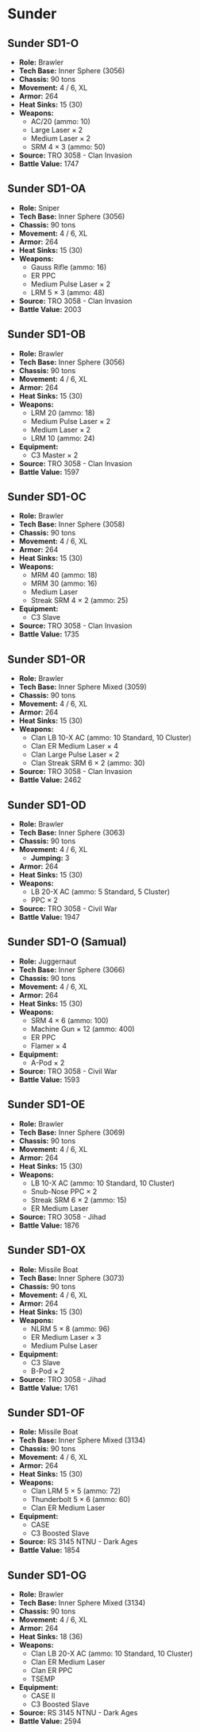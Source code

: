 # Sunder
## Sunder SD1-O
- **Role:** Brawler
- **Tech Base:** Inner Sphere (3056)
- **Chassis:** 90 tons
- **Movement:** 4 / 6, XL
- **Armor:** 264
- **Heat Sinks:** 15 (30)
- **Weapons:**
  - AC/20 (ammo: 10)
  - Large Laser × 2
  - Medium Laser × 2
  - SRM 4 × 3 (ammo: 50)
- **Source:** TRO 3058 - Clan Invasion
- **Battle Value:** 1747

## Sunder SD1-OA
- **Role:** Sniper
- **Tech Base:** Inner Sphere (3056)
- **Chassis:** 90 tons
- **Movement:** 4 / 6, XL
- **Armor:** 264
- **Heat Sinks:** 15 (30)
- **Weapons:**
  - Gauss Rifle (ammo: 16)
  - ER PPC
  - Medium Pulse Laser × 2
  - LRM 5 × 3 (ammo: 48)
- **Source:** TRO 3058 - Clan Invasion
- **Battle Value:** 2003

## Sunder SD1-OB
- **Role:** Brawler
- **Tech Base:** Inner Sphere (3056)
- **Chassis:** 90 tons
- **Movement:** 4 / 6, XL
- **Armor:** 264
- **Heat Sinks:** 15 (30)
- **Weapons:**
  - LRM 20 (ammo: 18)
  - Medium Pulse Laser × 2
  - Medium Laser × 2
  - LRM 10 (ammo: 24)
- **Equipment:**
  - C3 Master × 2
- **Source:** TRO 3058 - Clan Invasion
- **Battle Value:** 1597

## Sunder SD1-OC
- **Role:** Brawler
- **Tech Base:** Inner Sphere (3058)
- **Chassis:** 90 tons
- **Movement:** 4 / 6, XL
- **Armor:** 264
- **Heat Sinks:** 15 (30)
- **Weapons:**
  - MRM 40 (ammo: 18)
  - MRM 30 (ammo: 16)
  - Medium Laser
  - Streak SRM 4 × 2 (ammo: 25)
- **Equipment:**
  - C3 Slave
- **Source:** TRO 3058 - Clan Invasion
- **Battle Value:** 1735

## Sunder SD1-OR
- **Role:** Brawler
- **Tech Base:** Inner Sphere Mixed (3059)
- **Chassis:** 90 tons
- **Movement:** 4 / 6, XL
- **Armor:** 264
- **Heat Sinks:** 15 (30)
- **Weapons:**
  - Clan LB 10-X AC (ammo: 10 Standard, 10 Cluster)
  - Clan ER Medium Laser × 4
  - Clan Large Pulse Laser × 2
  - Clan Streak SRM 6 × 2 (ammo: 30)
- **Source:** TRO 3058 - Clan Invasion
- **Battle Value:** 2462

## Sunder SD1-OD
- **Role:** Brawler
- **Tech Base:** Inner Sphere (3063)
- **Chassis:** 90 tons
- **Movement:** 4 / 6, XL
  - **Jumping:** 3
- **Armor:** 264
- **Heat Sinks:** 15 (30)
- **Weapons:**
  - LB 20-X AC (ammo: 5 Standard, 5 Cluster)
  - PPC × 2
- **Source:** TRO 3058 - Civil War
- **Battle Value:** 1947

## Sunder SD1-O (Samual)
- **Role:** Juggernaut
- **Tech Base:** Inner Sphere (3066)
- **Chassis:** 90 tons
- **Movement:** 4 / 6, XL
- **Armor:** 264
- **Heat Sinks:** 15 (30)
- **Weapons:**
  - SRM 4 × 6 (ammo: 100)
  - Machine Gun × 12 (ammo: 400)
  - ER PPC
  - Flamer × 4
- **Equipment:**
  - A-Pod × 2
- **Source:** TRO 3058 - Civil War
- **Battle Value:** 1593

## Sunder SD1-OE
- **Role:** Brawler
- **Tech Base:** Inner Sphere (3069)
- **Chassis:** 90 tons
- **Movement:** 4 / 6, XL
- **Armor:** 264
- **Heat Sinks:** 15 (30)
- **Weapons:**
  - LB 10-X AC (ammo: 10 Standard, 10 Cluster)
  - Snub-Nose PPC × 2
  - Streak SRM 6 × 2 (ammo: 15)
  - ER Medium Laser
- **Source:** TRO 3058 - Jihad
- **Battle Value:** 1876

## Sunder SD1-OX
- **Role:** Missile Boat
- **Tech Base:** Inner Sphere (3073)
- **Chassis:** 90 tons
- **Movement:** 4 / 6, XL
- **Armor:** 264
- **Heat Sinks:** 15 (30)
- **Weapons:**
  - NLRM 5 × 8 (ammo: 96)
  - ER Medium Laser × 3
  - Medium Pulse Laser
- **Equipment:**
  - C3 Slave
  - B-Pod × 2
- **Source:** TRO 3058 - Jihad
- **Battle Value:** 1761

## Sunder SD1-OF
- **Role:** Missile Boat
- **Tech Base:** Inner Sphere Mixed (3134)
- **Chassis:** 90 tons
- **Movement:** 4 / 6, XL
- **Armor:** 264
- **Heat Sinks:** 15 (30)
- **Weapons:**
  - Clan LRM 5 × 5 (ammo: 72)
  - Thunderbolt 5 × 6 (ammo: 60)
  - Clan ER Medium Laser
- **Equipment:**
  - CASE
  - C3 Boosted Slave
- **Source:** RS 3145 NTNU - Dark Ages
- **Battle Value:** 1854

## Sunder SD1-OG
- **Role:** Brawler
- **Tech Base:** Inner Sphere Mixed (3134)
- **Chassis:** 90 tons
- **Movement:** 4 / 6, XL
- **Armor:** 264
- **Heat Sinks:** 18 (36)
- **Weapons:**
  - Clan LB 20-X AC (ammo: 10 Standard, 10 Cluster)
  - Clan ER Medium Laser
  - Clan ER PPC
  - TSEMP
- **Equipment:**
  - CASE II
  - C3 Boosted Slave
- **Source:** RS 3145 NTNU - Dark Ages
- **Battle Value:** 2594

